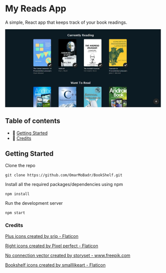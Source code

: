 # My Reads App

A simple, React app that keeps track of your book readings.

![screenshot](screenshot.webp)

## Table of contents

- 🚀 [Getting Started](#getting-started)
- :memo: [Credits](#credits)

## Getting Started

Clone the repo

```
git clone https://github.com/OmarMoBadr/BookShelf.git
```

Install all the required packages/dependencies using npm

```
npm install
```

Run the development server

```
npm start
```

### Credits

<a href="https://www.flaticon.com/free-icons/plus" title="plus icons">Plus icons created by srip - Flaticon</a>

<a href="https://www.flaticon.com/free-icons/right" title="right icons">Right icons created by Pixel perfect - Flaticon</a>

<a href="https://www.freepik.com/vectors/no-connection">No connection vector created by storyset - www.freepik.com</a>

<a href="https://www.flaticon.com/free-icons/bookshelf" title="bookshelf icons">Bookshelf icons created by smalllikeart - Flaticon</a>

